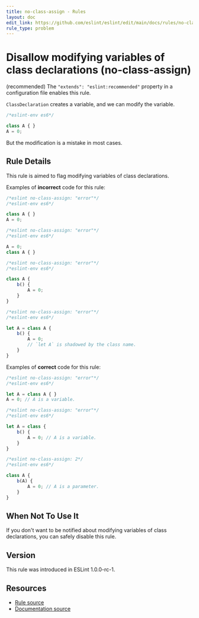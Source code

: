 ```yaml
---
title: no-class-assign - Rules
layout: doc
edit_link: https://github.com/eslint/eslint/edit/main/docs/rules/no-class-assign.md
rule_type: problem
---
```

<!-- Note: No pull requests accepted for this file. See README.md in the root directory for details. -->

# Disallow modifying variables of class declarations (no-class-assign)

(recommended) The `"extends": "eslint:recommended"` property in a configuration file enables this rule.

`ClassDeclaration` creates a variable, and we can modify the variable.

```js
/*eslint-env es6*/

class A { }
A = 0;
```

But the modification is a mistake in most cases.

## Rule Details

This rule is aimed to flag modifying variables of class declarations.

Examples of **incorrect** code for this rule:

```js
/*eslint no-class-assign: "error"*/
/*eslint-env es6*/

class A { }
A = 0;
```

```js
/*eslint no-class-assign: "error"*/
/*eslint-env es6*/

A = 0;
class A { }
```

```js
/*eslint no-class-assign: "error"*/
/*eslint-env es6*/

class A {
    b() {
        A = 0;
    }
}
```

```js
/*eslint no-class-assign: "error"*/
/*eslint-env es6*/

let A = class A {
    b() {
        A = 0;
        // `let A` is shadowed by the class name.
    }
}
```

Examples of **correct** code for this rule:

```js
/*eslint no-class-assign: "error"*/
/*eslint-env es6*/

let A = class A { }
A = 0; // A is a variable.
```

```js
/*eslint no-class-assign: "error"*/
/*eslint-env es6*/

let A = class {
    b() {
        A = 0; // A is a variable.
    }
}
```

```js
/*eslint no-class-assign: 2*/
/*eslint-env es6*/

class A {
    b(A) {
        A = 0; // A is a parameter.
    }
}
```

## When Not To Use It

If you don't want to be notified about modifying variables of class declarations, you can safely disable this rule.

## Version

This rule was introduced in ESLint 1.0.0-rc-1.

## Resources

* [Rule source](https://github.com/eslint/eslint/tree/HEAD/lib/rules/no-class-assign.js)
* [Documentation source](https://github.com/eslint/eslint/tree/HEAD/docs/rules/no-class-assign.md)
